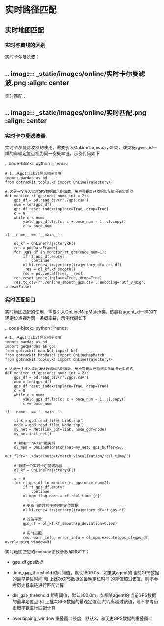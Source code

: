 # 实时路径匹配


## 实时地图匹配

### 实时与离线的区别


实时卡尔曼滤波：

.. image:: _static/images/online/实时卡尔曼滤波.png
    :align: center
--------------------------------------------------------


实时匹配：

.. image:: _static/images/online/实时匹配.png
    :align: center
--------------------------------------------------------


### 实时卡尔曼滤波器


实时卡尔曼滤波器的使用，需要引入OnLineTrajectoryKF类，该类将agent_id一样的车辆定位点视为同一条概率链，示例代码如下

.. code-block:: python
    :linenos:

    # 1. 从gotrackit导入相关模块
    import pandas as pd
    from gotrackit.tools.kf import OnLineTrajectoryKF

    # 这是一个接入实时GPS数据的示例函数，用户需要自己依据实际情况去实现他
    def monitor_rt_gps(once_num: int = 2):
        gps_df = pd.read_csv(r'./gps.csv')
        num = len(gps_df)
        gps_df.reset_index(inplace=True, drop=True)
        c = 0
        while c < num:
            yield gps_df.loc[c: c + once_num - 1, :].copy()
            c += once_num

    if __name__ == '__main__':

        ol_kf = OnLineTrajectoryKF()
        res = pd.DataFrame()
        for _gps_df in monitor_rt_gps(once_num=1):
            if rt_gps_df.empty:
                continue
            ol_kf.renew_trajectory(trajectory_df=_gps_df)
            _res = ol_kf.kf_smooth()
            res = pd.concat([res, _res])
        res.reset_index(inplace=True, drop=True)
        res.to_csv(r'./online_smooth_gps.csv', encoding='utf_8_sig', index=False)


### 实时匹配接口

实时地图匹配的使用，需要引入OnLineMapMatch类，该类将agent_id一样的车辆定位点视为同一条概率链，示例代码如下

.. code-block:: python
    :linenos:

    # 1. 从gotrackit导入相关模块
    import pandas as pd
    import geopandas as gpd
    from gotrackit.map.Net import Net
    from gotrackit.MapMatch import OnLineMapMatch
    from gotrackit.tools.kf import OnLineTrajectoryKF

    # 这是一个接入实时GPS数据的示例函数，用户需要自己依据实际情况去实现它
    def monitor_rt_gps(once_num: int = 2):
        gps_df = pd.read_csv(r'./gps.csv')
        num = len(gps_df)
        gps_df.reset_index(inplace=True, drop=True)
        c = 0
        while c < num:
            yield gps_df.loc[c: c + once_num - 1, :].copy()
            c += once_num

    if __name__ == '__main__':

        link = gpd.read_file('Link.shp')
        node = gpd.read_file('Node.shp')
        my_net = Net(link_gdf=link, node_gdf=node)
        my_net.init_net()

        # 新建一个实时匹配类别
        ol_mpm = OnLineMapMatch(net=my_net, gps_buffer=50,
                                out_fldr=r'./data/output/match_visualization/real_time/')

        # 新建一个实时卡尔曼滤波器
        ol_kf = OnLineTrajectoryKF()

        c = 0
        for rt_gps_df in monitor_rt_gps(once_num=2):
            if rt_gps_df.empty:
                continue
            ol_mpm.flag_name = rf'real_time_{c}'

            # 更新当前时刻接收到的定位数据
            ol_kf.renew_trajectory(trajectory_df=rt_gps_df)

            # 滤波平滑
            gps_df = ol_kf.kf_smooth(p_deviation=0.002)

            # 实时匹配
            res, warn_info, error_info = ol_mpm.execute(gps_df=gps_df,  overlapping_window=3)


实时地图匹配的execute函数参数解释如下：

* gps_df
    gps数据

* time_gap_threshold
    时间阈值，默认1800.0s，如果某agent的 当前GPS数据的最早定位时间 和 上批次GPS数据的最晚定位时间 的差值超过该值，则不参考历史概率链进行匹配计算

* dis_gap_threshold
    距离阈值，默认600.0m，如果某agent的 当前GPS数据的最早定位点 和 上批次GPS数据的最晚定位点 的距离超过该值，则不参考历史概率链进行匹配计算

* overlapping_window
    重叠窗口长度，默认3，和历史GPS数据的重叠窗口